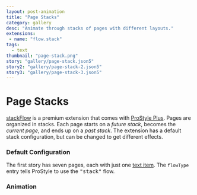 ```yaml
---
layout: post-animation
title: "Page Stacks"
category: gallery
desc: "Animate through stacks of pages with different layouts."
extensions:
 - name: "flow.stack"
tags: 
  - text
thumbnail: "page-stack.png"
story: "gallery/page-stack.json5"
story2: "gallery/page-stack-2.json5"
story3: "gallery/page-stack-3.json5"
---
```

# Page Stacks

[stackFlow](/models/#&middot;-stack-flow) is a premium extension that comes with [ProStyle Plus](/plus/). Pages are organized in stacks. Each page starts on a _future stack_, becomes the _current page_, and ends up on a _past stack_. The extension has a default stack configuration, but can be changed to get different effects.


### Default Configuration

The first story has seven pages, each with just one [text item](/models/#&middot;-text-item).  The <code>flowType</code> entry tells ProStyle to use the <samp class="string">"stack"</samp> flow.

### Animation

